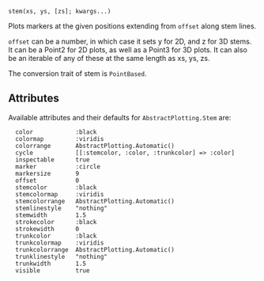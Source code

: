 ```
stem(xs, ys, [zs]; kwargs...)
```

Plots markers at the given positions extending from `offset` along stem lines.

`offset` can be a number, in which case it sets y for 2D, and z for 3D stems. It can be a Point2 for 2D plots, as well as a Point3 for 3D plots. It can also be an iterable of any of these at the same length as xs, ys, zs.

The conversion trait of stem is `PointBased`.

## Attributes

Available attributes and their defaults for `AbstractPlotting.Stem` are: 

```
  color            :black
  colormap         :viridis
  colorrange       AbstractPlotting.Automatic()
  cycle            [[:stemcolor, :color, :trunkcolor] => :color]
  inspectable      true
  marker           :circle
  markersize       9
  offset           0
  stemcolor        :black
  stemcolormap     :viridis
  stemcolorrange   AbstractPlotting.Automatic()
  stemlinestyle    "nothing"
  stemwidth        1.5
  strokecolor      :black
  strokewidth      0
  trunkcolor       :black
  trunkcolormap    :viridis
  trunkcolorrange  AbstractPlotting.Automatic()
  trunklinestyle   "nothing"
  trunkwidth       1.5
  visible          true
```

